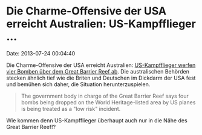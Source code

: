 Die Charme-Offensive der USA erreicht Australien: US-Kampfflieger \...
======================================================================

Date: 2013-07-24 00:04:40

Die Charme-Offensive der USA erreicht Australien: [US-Kampfflieger
werfen vier Bomben über dem Great Barrier Reef
ab](http://au.news.yahoo.com/latest/a/-/latest/18092400/authority-says-unarmed-bombs-dropped-on-great-barrier-reef-a-low-risk-incident/).
Die australischen Behörden stecken ähnlich tief wie die Briten und
Deutschen im Dickdarm der USA fest und bemühen sich daher, die Situation
herunterzuspielen.

> The government body in charge of the Great Barrier Reef says four
> bombs being dropped on the World Heritage-listed area by US planes is
> being treated as a \"low risk\" incident.

Wie kommen denn US-Kampfflieger überhaupt auch nur in die Nähe des Great
Barrier Reef!?

